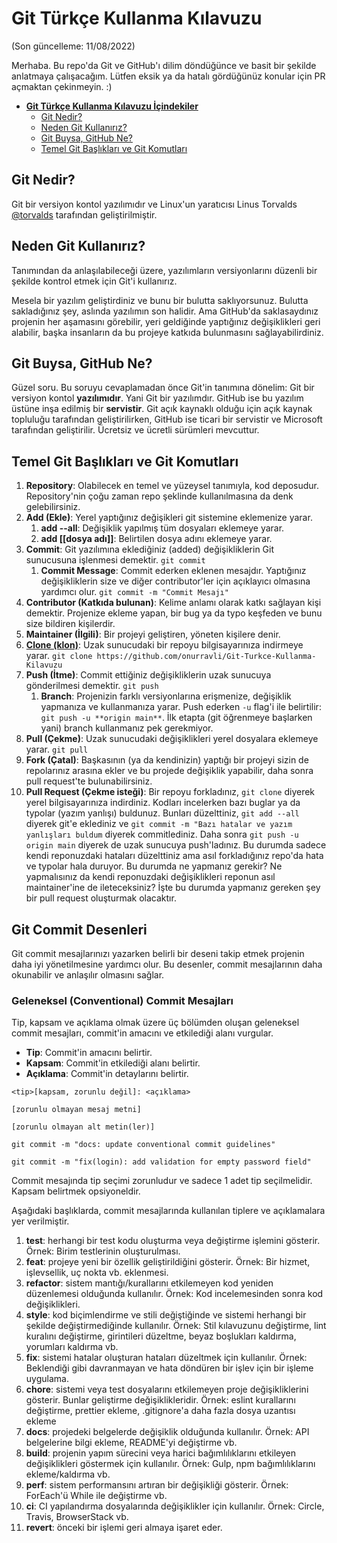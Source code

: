 # **Git Türkçe Kullanma Kılavuzu**

(Son güncelleme: 11/08/2022)

Merhaba. Bu repo'da Git ve GitHub'ı dilim döndüğünce ve basit bir şekilde anlatmaya çalışacağım. Lütfen eksik ya da hatalı gördüğünüz konular için PR açmaktan çekinmeyin. :)

- [**Git Türkçe Kullanma Kılavuzu İçindekiler**](#git-t%C3%BCrk%C3%A7e-kullanma-k%C4%B1lavuzu)
  - [Git Nedir?](#git-nedir)
  - [Neden Git Kullanırız?](#neden-git-kullanırız)
  - [Git Buysa, GitHub Ne?](#git-buysa-github-ne)
  - [Temel Git Başlıkları ve Git Komutları](#temel-git-başlıkları-ve-git-komutları)

## Git Nedir?

Git bir versiyon kontol yazılımıdır ve Linux'un yaratıcısı Linus Torvalds [@torvalds](https://github.com/torvalds) tarafından geliştirilmiştir.

## Neden Git Kullanırız?

Tanımından da anlaşılabileceği üzere, yazılımların versiyonlarını düzenli bir şekilde kontrol etmek için Git'i kullanırız.

Mesela bir yazılım geliştirdiniz ve bunu bir bulutta saklıyorsunuz. Bulutta sakladığınız şey, aslında yazılımın son halidir. Ama GitHub'da saklasaydınız projenin her aşamasını görebilir, yeri geldiğinde yaptığınız değişiklikleri geri alabilir, başka insanların da bu projeye katkıda bulunmasını sağlayabilirdiniz.

## Git Buysa, GitHub Ne?

Güzel soru. Bu soruyu cevaplamadan önce Git'in tanımına dönelim: Git bir versiyon kontol **yazılımıdır**. Yani Git bir yazılımdır. GitHub ise bu yazılım üstüne inşa edilmiş bir **servistir**. Git açık kaynaklı olduğu için açık kaynak topluluğu tarafından geliştirilirken, GitHub ise ticari bir servistir ve Microsoft tarafından geliştirilir. Ücretsiz ve ücretli sürümleri mevcuttur.

## Temel Git Başlıkları ve Git Komutları

1. **Repository**: Olabilecek en temel ve yüzeysel tanımıyla, kod deposudur. Repository'nin çoğu zaman repo şeklinde kullanılmasına da denk gelebilirsiniz.
2. **Add (Ekle)**: Yerel yaptığınız değişikleri git sistemine eklemenize yarar.
   1. **add --all**: Değişiklik yapılmış tüm dosyaları eklemeye yarar.
   2. **add [[dosya adı]]**: Belirtilen dosya adını eklemeye yarar.
3. **Commit**: Git yazılımına eklediğiniz (added) değişikliklerin Git sunucusuna işlenmesi demektir. `git commit`
   1. **Commit Message**: Commit ederken eklenen mesajdır. Yaptığınız değişikliklerin size ve diğer contributor'ler için açıklayıcı olmasına yardımcı olur. `git commit -m "Commit Mesajı"`
4. **Contributor (Katkıda bulunan)**: Kelime anlamı olarak katkı sağlayan kişi demektir. Projenize ekleme yapan, bir bug ya da typo keşfeden ve bunu size bildiren kişilerdir.
5. **Maintainer (İlgili)**: Bir projeyi geliştiren, yöneten kişilere denir.
6. [**Clone (klon)**](https://github.com/onurravli/Git-Turkce-Kullanma-Kilavuzu/blob/main/git-clone.md#git-clone): Uzak sunucudaki bir repoyu bilgisayarınıza indirmeye yarar. `git clone https://github.com/onurravli/Git-Turkce-Kullanma-Kilavuzu`
7. **Push (İtme)**: Commit ettiğiniz değişikliklerin uzak sunucuya gönderilmesi demektir. `git push`
   1. **Branch**: Projenizin farklı versiyonlarına erişmenize, değişiklik yapmanıza ve kullanmanıza yarar. Push ederken `-u` flag'i ile belirtilir: `git push -u **origin main**`. İlk etapta (git öğrenmeye başlarken yani) branch kullanmanız pek gerekmiyor.
8. **Pull (Çekme)**: Uzak sunucudaki değişiklikleri yerel dosyalara eklemeye yarar. `git pull`
9. **Fork (Çatal)**: Başkasının (ya da kendinizin) yaptığı bir projeyi sizin de repolarınız arasına ekler ve bu projede değişiklik yapabilir, daha sonra pull request'te bulunabilirsiniz.
10. **Pull Request (Çekme isteği)**: Bir repoyu forkladınız, `git clone` diyerek yerel bilgisayarınıza indirdiniz. Kodları incelerken bazı buglar ya da typolar (yazım yanlışı) buldunuz. Bunları düzelttiniz, `git add --all` diyerek git'e eklediniz ve `git commit -m "Bazı hatalar ve yazım yanlışları buldum` diyerek commitlediniz. Daha sonra `git push -u origin main` diyerek de uzak sunucuya push'ladınız. Bu durumda sadece kendi reponuzdaki hataları düzelttiniz ama asıl forkladığınız repo'da hata ve typolar hala duruyor. Bu durumda ne yapmanız gerekir? Ne yapmalısınız da kendi reponuzdaki değişiklikleri reponun asıl maintainer'ine de ileteceksiniz? İşte bu durumda yapmanız gereken şey bir pull request oluşturmak olacaktır.

## Git Commit Desenleri

Git commit mesajlarınızı yazarken belirli bir deseni takip etmek projenin daha iyi yönetilmesine yardımcı olur. Bu desenler, commit mesajlarının daha okunabilir ve anlaşılır olmasını sağlar.

### Geleneksel (Conventional) Commit Mesajları

Tip, kapsam ve açıklama olmak üzere üç bölümden oluşan geleneksel commit mesajları, commit'in amacını ve etkilediği alanı vurgular.

- **Tip**: Commit'in amacını belirtir.
- **Kapsam**: Commit'in etkilediği alanı belirtir.
- **Açıklama**: Commit'in detaylarını belirtir.

```shell
<tip>[kapsam, zorunlu değil]: <açıklama>

[zorunlu olmayan mesaj metni]

[zorunlu olmayan alt metin(ler)]
```

```shell
git commit -m "docs: update conventional commit guidelines"
```

```shell
git commit -m "fix(login): add validation for empty password field"
```

Commit mesajında tip seçimi zorunludur ve sadece 1 adet tip seçilmelidir. Kapsam belirtmek opsiyoneldir.

Aşağıdaki başlıklarda, commit mesajlarında kullanılan tiplere ve açıklamalara yer verilmiştir.

1. **test**: herhangi bir test kodu oluşturma veya değiştirme işlemini gösterir.
Örnek: Birim testlerinin oluşturulması.
2. **feat**: projeye yeni bir özellik geliştirildiğini gösterir.
Örnek: Bir hizmet, işlevsellik, uç nokta vb. eklenmesi.
3. **refactor**: sistem mantığı/kurallarını etkilemeyen kod yeniden düzenlemesi olduğunda kullanılır.
Örnek: Kod incelemesinden sonra kod değişiklikleri.
4. **style**: kod biçimlendirme ve stili değiştiğinde ve sistemi herhangi bir şekilde değiştirmediğinde kullanılır.
Örnek: Stil kılavuzunu değiştirme, lint kuralını değiştirme, girintileri düzeltme, beyaz boşlukları kaldırma, yorumları kaldırma vb.
5. **fix**: sistemi hatalar oluşturan hataları düzeltmek için kullanılır.
Örnek: Beklendiği gibi davranmayan ve hata döndüren bir işlev için bir işleme uygulama.
6. **chore**: sistemi veya test dosyalarını etkilemeyen proje değişikliklerini gösterir. Bunlar geliştirme değişiklikleridir.
Örnek: eslint kurallarını değiştirme, prettier ekleme, .gitignore'a daha fazla dosya uzantısı ekleme
7. **docs**: projedeki belgelerde değişiklik olduğunda kullanılır.
Örnek: API belgelerine bilgi ekleme, README'yi değiştirme vb.
8. **build**: projenin yapım sürecini veya harici bağımlılıklarını etkileyen değişiklikleri göstermek için kullanılır.
Örnek: Gulp, npm bağımlılıklarını ekleme/kaldırma vb.
9. **perf**: sistem performansını artıran bir değişikliği gösterir.
Örnek: ForEach'ü While ile değiştirme vb.
10. **ci**: CI yapılandırma dosyalarında değişiklikler için kullanılır.
Örnek: Circle, Travis, BrowserStack vb.
11. **revert**: önceki bir işlemi geri almaya işaret eder.
